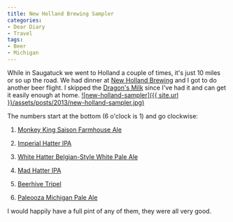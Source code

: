 ```yaml
---
title: New Holland Brewing Sampler
categories:
- Dear Diary
- Travel
tags:
- Beer
- Michigan
---
```


While in Saugatuck we went to Holland a couple of times, it's just 10 miles or so up the road. We had dinner at [New Holland Brewing](http://newhollandbrew.com) and I got to do another beer flight. I skipped the [Dragon's Milk](http://new-holland.squarespace.com/beer/mainstays/dragons-milk-bourbon-barrel-stout/) since I've had it and can get it easily enough at home.
[![new-holland-sampler]({{ site.url }}/assets/posts/2013/new-holland-sampler.jpg)](http://thingelstad.com/s/new-holland-brewing-sampler/new-holland-sampler/img)

The numbers start at the bottom (6 o'clock is 1) and go clockwise:



  1. [Monkey King Saison Farmhouse Ale](http://new-holland.squarespace.com/beer/mainstays/monkey-king-saison-farmhouse-ale/)


  2. [Imperial Hatter IPA](http://new-holland.squarespace.com/beer/mainstays/imperial-hatter-imperial-india-pale-ale/)


  3. [White Hatter Belgian-Style White Pale Ale](http://new-holland.squarespace.com/beer/seasonals/white-mad-hatter-belgian-style-white-pale-ale/)


  4. [Mad Hatter IPA](http://new-holland.squarespace.com/beer/mainstays/mad-hatter-india-pale-ale/)


  5. [Beerhive Tripel](http://new-holland.squarespace.com/beer/high-gravity-series/beerhive-honey-ginger-tripel-ale/)


  6. [Paleooza Michigan Pale Ale](http://new-holland.squarespace.com/beer/agribrew/paleooza/)

I would happily have a full pint of any of them, they were all very good.
